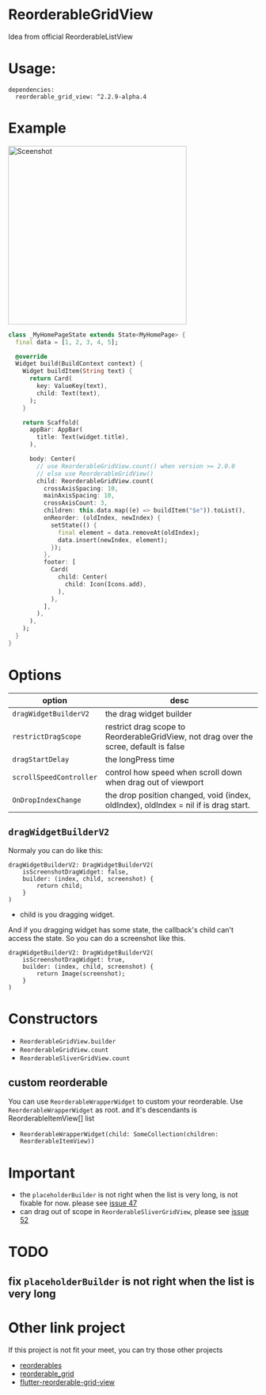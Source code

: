 # ReorderableGridView

Idea from official ReorderableListView

# Usage:
```
dependencies:
  reorderable_grid_view: ^2.2.9-alpha.4
```

# Example
<img src="https://github.com/huhuang03/reorderable_grid_view/blob/master/example/gifs/example.gif?raw=true" width="360" title="Sceenshot">

``` dart
class _MyHomePageState extends State<MyHomePage> {
  final data = [1, 2, 3, 4, 5];

  @override
  Widget build(BuildContext context) {
    Widget buildItem(String text) {
      return Card(
        key: ValueKey(text),
        child: Text(text),
      );
    }

    return Scaffold(
      appBar: AppBar(
        title: Text(widget.title),
      ),

      body: Center(
        // use ReorderableGridView.count() when version >= 2.0.0
        // else use ReorderableGridView()
        child: ReorderableGridView.count(
          crossAxisSpacing: 10,
          mainAxisSpacing: 10,
          crossAxisCount: 3,
          children: this.data.map((e) => buildItem("$e")).toList(),
          onReorder: (oldIndex, newIndex) {
            setState(() {
              final element = data.removeAt(oldIndex);
              data.insert(newIndex, element);
            });
          },
          footer: [
            Card(
              child: Center(
                child: Icon(Icons.add),
              ),
            ),
          ],
        ),
      ),
    );
  }
}
```

# Options
| option                  | desc                                                                                  |
|-------------------------|---------------------------------------------------------------------------------------|
| `dragWidgetBuilderV2`   | the drag widget builder                                                               |
| `restrictDragScope`     | restrict drag scope to ReorderableGridView, not drag over the scree, default is false |
| `dragStartDelay`        | the longPress time                                                                    |
| `scrollSpeedController` | control how speed when scroll down when drag out of viewport                          |
| `OnDropIndexChange`     | the drop position changed, void (index, oldIndex), oldIndex = nil if is drag start.   |

## `dragWidgetBuilderV2`
Normaly you can do like this:

```
dragWidgetBuilderV2: DragWidgetBuilderV2(
	isScreenshotDragWidget: false,
	builder: (index, child, screenshot) {
		return child;
	}
)
```
- child is you dragging widget.

And if you dragging widget has some state, the callback's child can't access the state. So you can do a screenshot like this.
```
dragWidgetBuilderV2: DragWidgetBuilderV2(
	isScreenshotDragWidget: true,
	builder: (index, child, screenshot) {
		return Image(screenshot);
	}
)
```

# Constructors
- `ReorderableGridView.builder`
- `ReorderableGridView.count`
- `ReorderableSliverGridView.count`

## custom reorderable
You can use `ReorderableWrapperWidget` to custom your reorderable.
Use `ReorderableWrapperWidget` as root. and it's descendants is ReorderableItemView[] list
- `ReorderableWrapperWidget(child: SomeCollection(children: ReorderableItemView))`

# Important
- the `placeholderBuilder` is not right when the list is very long, is not fixable for now. please see [issue 47](https://github.com/huhuang03/reorderable_grid_view/issues/47)
- can drag out of scope in `ReorderableSliverGridView`, please see [issue 52](https://github.com/huhuang03/reorderable_grid_view/issues/52)

# TODO
## fix `placeholderBuilder` is not right when the list is very long

# Other link project
If this project is not fit your meet, you can try those other projects
- [reorderables](https://github.com/hanshengchiu/reorderables)
- [reorderable_grid](https://github.com/casvanluijtelaar/reorderable_grid)
- [flutter-reorderable-grid-view](https://github.com/karvulf/flutter-reorderable-grid-view)
